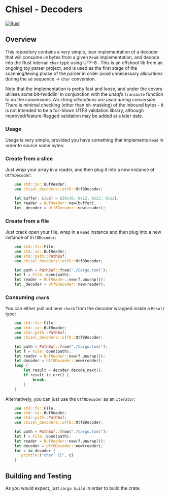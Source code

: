 # Chisel - Decoders

[![Rust](https://github.com/jonnycoombes/chisel-decoders/actions/workflows/rust.yml/badge.svg)](https://github.com/jonnycoombes/chisel-decoders/actions/workflows/rust.yml)

 ## Overview

 This repository contains a very simple, lean implementation of a decoder that will consume `u8` bytes from a given
 `Read` implementation, and decode into the Rust internal `char` type using UTF-8 . This is an offshoot lib from an
 ongoing toy parser project, and is used as the first stage of the scanning/lexing phase of the parser in order avoid
 unnecessary allocations during the `u8` sequence -> `char` conversion.

 Note that the implementation is pretty fast and loose, and under the covers utilises some bit-twiddlin' in conjunction
 with the *unsafe* `transmute` function to do the conversions. *No string allocations are used during conversion*.
 There is minimal checking (other than bit-masking) of the inbound bytes - it is not intended to be a full-blown UTF8
 validation library, although improved/feature-flagged validation may be added at a later date.

 ### Usage

 Usage is very simple, provided you have something that implements `Read` in order to source some bytes:

 ### Create from a slice

 Just wrap your array in a reader, and then plug it into a new instance of `Utf8Decoder`:

 ```rust
     use std::io::BufReader;
     use chisel_decoders::utf8::Utf8Decoder;

     let buffer: &[u8] = &[0x10, 0x12, 0x23, 0x12];
     let reader = BufReader::new(buffer);
     let _decoder = Utf8Decoder::new(reader);
 ```

 ### Create from a file

 Just crack open your file, wrap in a `Read` instance and then plug into a new instance of `Utf8Decoder`:

 ```rust
     use std::fs::File;
     use std::io::BufReader;
     use std::path::PathBuf;
     use chisel_decoders::utf8::Utf8Decoder;

     let path = PathBuf::from("./Cargo.toml");
     let f = File::open(path);
     let reader = BufReader::new(f.unwrap());
     let _decoder = Utf8Decoder::new(reader);
 ```
 ### Consuming `char`s

 You can either pull out new `char`s from the decoder wrapped inside a `Result` type:

 ```rust
     use std::fs::File;
     use std::io::BufReader;
     use std::path::PathBuf;
     use chisel_decoders::utf8::Utf8Decoder;

     let path = PathBuf::from("./Cargo.toml");
     let f = File::open(path);
     let reader = BufReader::new(f.unwrap());
     let decoder = Utf8Decoder::new(reader);
     loop {
         let result = decoder.decode_next();
         if result.is_err() {
             break;
         }
     }
 ```
 Alternatively, you can just use the `Utf8Decoder` as an `Iterator`:

 ```rust
     use std::fs::File;
     use std::io::BufReader;
     use std::path::PathBuf;
     use chisel_decoders::utf8::Utf8Decoder;

     let path = PathBuf::from("./Cargo.toml");
     let f = File::open(path);
     let reader = BufReader::new(f.unwrap());
     let decoder = Utf8Decoder::new(reader);
     for c in decoder {
        println!("char: {}", c)
     }
 ```

## Building and Testing

As you would expect, just `cargo build` in order to build the crate.  
